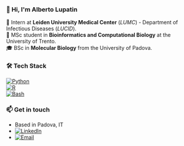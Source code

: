 ### 👋 Hi, I'm Alberto Lupatin  

🧫 Intern at **Leiden University Medical Center** (*LUMC*) - Department of Infectious Diseases (*LUCID*).  
🔬 MSc student in **Bioinformatics and Computational Biology** at the University of Trento.  
🎓 BSc in **Molecular Biology** from the University of Padova.  

### 🛠️ Tech Stack  
[![Python](https://img.shields.io/badge/-Python-3776AB?style=flat-square&logo=python&logoColor=white)](https://www.python.org/)  
[![R](https://img.shields.io/badge/-R-276DC3?style=flat-square&logo=r&logoColor=white)](https://www.r-project.org/)  
[![Bash](https://img.shields.io/badge/-Bash-4EAA25?style=flat-square&logo=gnu-bash&logoColor=white)](https://www.gnu.org/software/bash/) 

### 📫 **Get in touch**
* Based in Padova, IT
* [![LinkedIn](https://img.shields.io/badge/-LinkedIn-0A66C2?style=flat-square&logo=linkedin&logoColor=white)](https://www.linkedin.com/in/alberto-lupatin-761697290/)  
* [![Email](https://img.shields.io/badge/-Email-D14836?style=flat-square&logo=gmail&logoColor=white)](albylupatin2000@gmail.com)  
